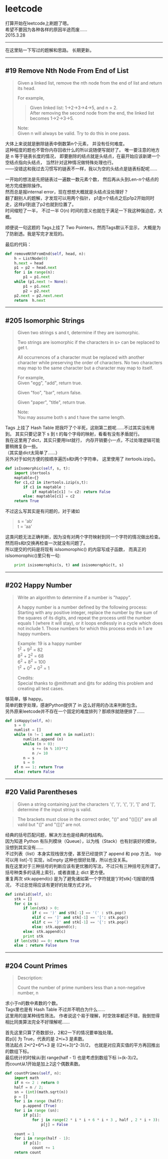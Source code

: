 # leetcode
打算开始在leetcode上刷题了嗯。  
希望不要因为各种各样的原因半途而废……   
2015.3.28

---

在这里贴一下写过的题解和思路。
长期更新。

---

## \#19 Remove Nth Node From End of List
> Given a linked list, 
> remove the nth node from the end of list and return its head. 
>
> For example,  
>>  Given linked list: 1-\>2-\>3-\>4-\>5, and n = 2.  
>>  After removing the second node from the end, 
>>  the linked list becomes 1-\>2-\>3-\>5.  
>
> Note:  
> Given n will always be valid. 
> Try to do this in one pass.  

大体上来说就是删除链表中倒数第n个元素，
并没有任何难度。  
这种程度的题也不管你内存回收什么的所以说随便写就好了。
唯一要注意的地方是 n 等于链表长度的情况，
即要删除的结点就是头结点，在最开始应该新建一个空结点指向头结点，
当然针对这种情况做特殊处理也行。  
——没错这和我过去习惯写的链表不一样，我以为空的头结点是链表标配呢……  

一开始的想法是先把链表过一遍数一数元素个数，
然后再从头到Len-n个结点的地方完成删除操作。  
然而总是报internal error，现在想想大概就是头结点没处理好？  
翻了翻别人的题解，才发现可以用两个指针，
p1走n个结点之后p1p2开始同时走，这样p1到底了p2也就到位置了。  
时间缩短了一半，
不过一半 O(n) 时间的意义也就在于满足一下我这种强迫症，大概。

顺便说一句这题的 Tags上挂了 Two Pointers，然而Tags默认不显示，
大概是为了防剧透。我是写完才发现的。  

最后的代码：

```python
def removeNthFromEnd(self, head, n):
    h = ListNode(0)
    h.next = head
    p1 = p2 = head.next
    for i in range(n):
        p1 = p1.next
    while (p1.next != None):
        p1 = p1.next
        p2 = p2.next
    p2.next = p2.next.next
    return  h.next
```

---

## \#205 Isomorphic Strings
> Given two strings s and t, determine if they are isomorphic. 
>
> Two strings are isomorphic if the characters in s>
> can be replaced to get t.  
>
> All occurrences of a character must be replaced 
> with another character while preserving the order of characters.
> No two characters may map to the same character
> but a character may map to itself.  
>
> For example,  
> Given "egg", "add", return true.  
>
> Given "foo", "bar", return false.  
>
> Given "paper", "title", return true.  
>
> Note:  
> You may assume both s and t have the same length.  

Tags 上挂了 Hash Table 把我吓了个半死，这刚第二题呢……不过其实没有用到。
其实只要记录下 s 到 t 的每个字母的映射，看看有没有矛盾就行。  
我在这里用了dict，其实只要用list就行，
内存开销要小一点，不过处理逻辑可能要稍微复杂一些。  
（其实是dict太简单了……）  
另外对于如何方便的按顺序遍历s和t两个字符串，
这里使用了 itertools.izip()。

```python
def isIsomorphic(self, s, t):
    import itertools
    maptable={}
    for c1,c2 in itertools.izip(s,t):
        if c1 in maptable :
            if maptable[c1] != c2: return False
        else: maptable[c1] = c2
    return True

```
不过这么写其实是有问题的，对于诸如
>s = 'ab'  
>t = 'aa'

这类问题无法正确判断，因为没有对两个字符映射到同一个字符的情况做出检查。  
然而将s和t交换再检查一次就没有问题了。  
所以提交的代码是将现有 isIsomorophic() 的内容写成子函数，
而真正的 isIsomorophic()里只有一句:

```python
    print isisomorophic(s, t) and isisomorophic(t, s)
```

---

## \#202 Happy Number
> Write an algorithm to determine if a number is "happy".  
>
> A happy number is a number defined by the following process: Starting with any positive integer, replace the number by the sum of the squares of its digits, and repeat the process until the number equals 1 (where it will stay), or it loops endlessly in a cycle which does not include 1. Those numbers for which this process ends in 1 are happy numbers.  
>
> Example: 19 is a happy number  
> 1<sup>2</sup> + 9<sup>2</sup> = 82  
> 8<sup>2</sup> + 2<sup>2</sup> = 68  
> 6<sup>2</sup> + 8<sup>2</sup> = 100  
> 1<sup>2</sup> + 0<sup>2</sup> + 0<sup>2</sup> = 1  
>
> Credits:  
> Special thanks to @mithmatt and @ts for adding this problem and creating all test cases.  

够简单，够 happy。  
简单的数字处理，感谢Python提供了 in 这么好用的办法来判断包含。  
另外原来leetcode并不存在一个固定的难度排列？那顺序就随便排了……

```python
def isHappy(self, n):
    s = 0
    numlist = []
    while (n != 1 and not n in numlist):
        numlist.append (n)
        while (n > 0):
            s += (n % 10)**2
            n /= 10
        n = s
        s = 0
    if n == 1: return True
    else: return False
```

---

## \#20 Valid Parentheses
>Given a string containing just the characters '(', ')', '{', '}', '[' and ']', determine if the input string is valid.  

>The brackets must close in the correct order, "()" and "()[]{}" are all valid but "(]" and "([)]" are not.  

经典的括号匹配问题，解决方法也是经典的栈结构。  
因为知道 Python 有队列模块（Queue），以为栈（Stack）也有封装好的模块，
没想到其实没有……  
不过列表（list）本身实现栈很方便，甚至已经提供了 append 和 pop 方法，
top 可以用 list[-1] 实现，isEmpty 这种也很好处理，所以也没关系。  
我在这里对于三种括号的判断应该有更优雅的写法，不过只有三种括号无所谓了。
括号种类多的话用上索引，或者直接上 dict 更方便。  
重复两次 stk:append(c) 是为了避免诸如第一个字符就是‘}’时stk[-1]报错的情况，
不过总觉得应该有更好的处理方式才对。  

```python
def isValid(self, s):
    stk = []
    for c in s:
        if len(stk) > 0:
            if c == ')' and stk[-1] == '(' : stk.pop()
            elif c == ']' and stk[-1] == '[': stk.pop()
            elif c == '}' and stk[-1] == '{': stk.pop()
            else: stk.append(c);
        else: stk.append(c)
        print stk
    if len(stk) == 0: return True
    else : return False
```

---

## \#204 Count Primes
> Description:
>
> Count the number of prime numbers less than a non-negative number, n

求小于n的数中素数的个数。  
Tags里也是有 Hash Table 不过并不明白为什么……  
这里用的是某种线性筛法。
作者说这个易于理解，时空效率都还不错，我倒觉得相比同类算法完全不好理解呢……

首先这里只算了奇数部分，2和2一下的情况要单独处理。  
若p[i] 为 True，代表的是 2\*i+3 是素数。  
筛法起点 2\*i^2+6\*i+3 是 ((2*i+3)^2-3)/2，
也就是对应真实值的平方再回推出的数组下标。  
最后统计的时候从i到 range(half - 1) 也是考虑到数组下标 i=(k-3)/2。   
而count从1开始是加上2这个偶数素数。

```python
def countPrimes(self, n):
    import math
    if n <= 2 : return 0
    half = n / 2;
    sn = (int)(math.sqrt(n))
    p = []
    for i in range (half):
        p.append (True)
    for i in range (sn):
        if p[i]:
            for j in range(2 * i * i + 6 * i + 3 , half , 2 * i + 3):
                p[j] = False
    
    count = 1
    for i in range(half - 1):
        if p[i]:
            count += 1
    return count

```


